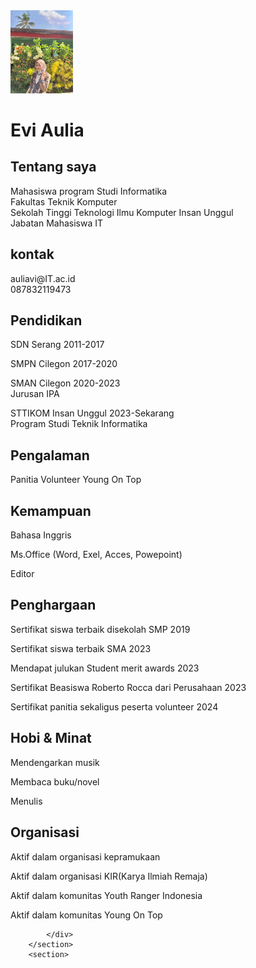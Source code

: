 <html lang="en">
<head>                                                                                                                                                          
    <meta charset="UTF-8">
    <meta name="viewport" content="width=device-width, initial-scale=1.0">
    <title>CV Evi Aulia</title>
</head>
<body>
</body>
</section>
    <div class="container">
        <div class="main">
            <div class="foto">
                <img src="aul.jpg" alt="Aul" width="100px" />
            </div>
            <div class="aboutme">
                <h1>Evi Aulia</h1>
                <h2>Tentang saya</h2>
                Mahasiswa program Studi Informatika <br /> 
                Fakultas Teknik Komputer <br />
                Sekolah Tinggi Teknologi Ilmu Komputer Insan Unggul <br />
                Jabatan Mahasiswa IT
            </div>
            <div class="clear"></div>
        </div>
        <div class="mainarea"></div>
        </section>
        <section>
            <div class="title">
                <h2>kontak</h2>
            </div>
            <div class="content">
                auliavi@IT.ac.id <br /> 
                087832119473
            </div>
        </section>
        </section>
            <div class="tittle">
                <h2>Pendidikan</h2>
            </div>
            <div class="content">
                <p> 
                    SDN Serang 2011-2017 <br />
                </p>
                <p>
                    SMPN Cilegon 2017-2020 <br />
                </p>
                <p>
                    SMAN Cilegon 2020-2023 <br />
                    Jurusan IPA
                </p>
                <p>
                    STTIKOM Insan Unggul 2023-Sekarang <br />
                    Program Studi Teknik Informatika
                </p>
            </div>
        </section>
        <section>
            <div class="tittle">
                <h2>Pengalaman</h2>
            </div>
            <div class="content">
                <p>Panitia Volunteer Young On Top</p>
            </div>
        </section>
        <section>
            <div class="tittle"></div>
                <h2>Kemampuan</h2>
            </div>
            <div class="content">
                <p>Bahasa Inggris <br />
                <p>Ms.Office (Word, Exel, Acces, Powepoint) <br />
                <p>Editor <br />
            </div>
        </section>
        <section>
            <div class="tittle">
                <h2>Penghargaan</h2>
            </div>
            <div class="content">
                <p>Sertifikat siswa terbaik disekolah SMP 2019 <br />
                <p>Sertifikat siswa terbaik SMA 2023 <br />
                <p>Mendapat julukan Student merit awards 2023 <br />
                <p> Sertifikat Beasiswa Roberto Rocca dari Perusahaan 2023 <br />
                <p>Sertifikat panitia sekaligus peserta volunteer 2024 <br />
            </div>
        </section>
        <section>
            <div class="tittle">
                <h2>Hobi & Minat</h2>
            </div>
            <div class="content">
                <p>Mendengarkan musik <br />
                <p>Membaca buku/novel <br />
                <p>Menulis <br />
            </div>
        </section>
        <section>
            <div class="tittle">
                <h2>Organisasi</h2>
            </div>
            <div class="content">
                <p>Aktif dalam organisasi kepramukaan <br />
                <p>Aktif dalam organisasi KIR(Karya Ilmiah Remaja) <br />
                <p>Aktif dalam komunitas Youth Ranger Indonesia  <br />
                <p>Aktif dalam komunitas Young On Top  <br />
                
            </div>
        </section>
        <section>
</body>
</html>
